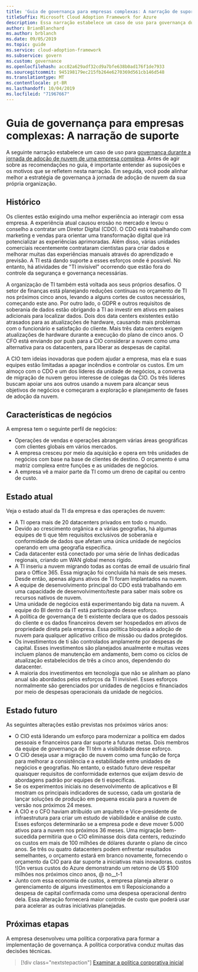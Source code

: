 ```yaml
---
title: 'Guia de governança para empresas complexas: A narração de suporte'
titleSuffix: Microsoft Cloud Adoption Framework for Azure
description: Essa narração estabelece um caso de uso para governança durante uma jornada de adoção de nuvem complexa da empresa.
author: BrianBlanchard
ms.author: brblanch
ms.date: 09/05/2019
ms.topic: guide
ms.service: cloud-adoption-framework
ms.subservice: govern
ms.custom: governance
ms.openlocfilehash: acc82a629adf32cd9a7bfe638b0ad176f1de7933
ms.sourcegitcommit: 945198179ec215fb264e6270369d561cb146d548
ms.translationtype: MT
ms.contentlocale: pt-BR
ms.lasthandoff: 10/04/2019
ms.locfileid: "71967667"
---
```

# <a name="governance-guide-for-complex-enterprises-the-supporting-narrative"></a>Guia de governança para empresas complexas: A narração de suporte

A seguinte narração estabelece um caso de uso para [governança durante a jornada de adoção de nuvem de uma empresa complexa](./index.md). Antes de agir sobre as recomendações no guia, é importante entender as suposições e os motivos que se refletem nesta narração. Em seguida, você pode alinhar melhor a estratégia de governança à jornada de adoção de nuvem da sua própria organização.

## <a name="back-story"></a>Histórico

Os clientes estão exigindo uma melhor experiência ao interagir com essa empresa. A experiência atual causou erosão no mercado e levou o conselho a contratar um Diretor Digital (CDO). O CDO está trabalhando com marketing e vendas para orientar uma transformação digital que irá potencializar as experiências aprimoradas. Além disso, várias unidades comerciais recentemente contrataram cientistas para criar dados e melhorar muitas das experiências manuais através do aprendizado e previsão. A TI está dando suporte a esses esforços onde é possível. No entanto, há atividades de "TI invisível" ocorrendo que estão fora do controle da segurança e governança necessárias.

A organização de TI também está voltada aos seus próprios desafios. O setor de finanças está planejando reduções contínuas no orçamento de TI nos próximos cinco anos, levando a alguns cortes de custos necessários, começando este ano. Por outro lado, o GDPR e outros requisitos de soberania de dados estão obrigando a TI ao investir em ativos em países adicionais para localizar dados. Dois dos data centers existentes estão atrasados para as atualizações de hardware, causando mais problemas com o funcionário e satisfação do cliente. Mais três data centers exigem atualizações de hardware durante a execução do plano de cinco anos. O CFO está enviando por push para a CIO considerar a nuvem como uma alternativa para os datacenters, para liberar as despesas de capital.

A CIO tem ideias inovadoras que podem ajudar a empresa, mas ela e suas equipes estão limitadas a apagar incêndios e controlar os custos. Em um almoço com o CDO e um dos líderes da unidade de negócios, a conversa de migração de nuvem gerou interesse de colegas da CIO. Os três líderes buscam apoiar uns aos outros usando a nuvem para alcançar seus objetivos de negócios e começaram a exploração e planejamento de fases de adoção da nuvem.

## <a name="business-characteristics"></a>Características de negócios

A empresa tem o seguinte perfil de negócios:

- Operações de vendas e operações abrangem várias áreas geográficas com clientes globais em vários mercados.
- A empresa cresceu por meio da aquisição e opera em três unidades de negócios com base na base de clientes de destino. O orçamento é uma matriz complexa entre funções e as unidades de negócios.
- A empresa vê a maior parte da TI como um dreno de capital ou centro de custo.

## <a name="current-state"></a>Estado atual

Veja o estado atual da TI da empresa e das operações de nuvem:

- A TI opera mais de 20 datacenters privados em todo o mundo.
- Devido ao crescimento orgânica e a várias geografias, há algumas equipes de ti que têm requisitos exclusivos de soberania e conformidade de dados que afetam uma única unidade de negócios operando em uma geografia específica.
- Cada datacenter está conectado por uma série de linhas dedicadas regionais, criando um WAN global menos rígido.
- A TI inseriu a nuvem migrando todas as contas de email de usuário final para o Office 365. Essa migração foi concluída há mais de seis meses. Desde então, apenas alguns ativos de TI foram implantados na nuvem.
- A equipe de desenvolvimento principal do CDO está trabalhando em uma capacidade de desenvolvimento/teste para saber mais sobre os recursos nativos de nuvem.
- Uma unidade de negócios está experimentando big data na nuvem. A equipe do BI dentro da IT está participando desse esforço.
- A política de governança de ti existente declara que os dados pessoais do cliente e os dados financeiros devem ser hospedados em ativos de propriedade direta pela empresa. Essa política bloqueia a adoção de nuvem para qualquer aplicativo crítico de missão ou dados protegidos.
- Os investimentos de ti são controlados amplamente por despesas de capital. Esses investimentos são planejados anualmente e muitas vezes incluem planos de manutenção em andamento, bem como os ciclos de atualização estabelecidos de três a cinco anos, dependendo do datacenter.
- A maioria dos investimentos em tecnologia que não se alinham ao plano anual são abordados pelos esforços da TI invisível. Esses esforços normalmente são gerenciados por unidades de negócios e financiados por meio de despesas operacionais da unidade de negócios.

## <a name="future-state"></a>Estado futuro

As seguintes alterações estão previstas nos próximos vários anos:

- O CIO está liderando um esforço para modernizar a política em dados pessoais e financeiros para dar suporte a futuras metas. Dois membros da equipe de governança de TI têm a visibilidade desse esforço.
- O CIO deseja usar a migração de nuvem como uma função de força para melhorar a consistência e a estabilidade entre unidades de negócios e geografias. No entanto, o estado futuro deve respeitar quaisquer requisitos de conformidade externos que exijam desvio de abordagens padrão por equipes de ti específicas.
- Se os experimentos iniciais no desenvolvimento de aplicativos e BI mostram os principais indicadores de sucesso, cada um gostaria de lançar soluções de produção em pequena escala para a nuvem de versão nos próximos 24 meses.
- A CIO e o CFO haviam atribuído um arquiteto e Vice-presidente de infraestrutura para criar um estudo de viabilidade e análise de custo. Esses esforços determinarão se a empresa pode e deve mover 5.000 ativos para a nuvem nos próximos 36 meses. Uma migração bem-sucedida permitiria que o CIO eliminasse dois data centers, reduzindo os custos em mais de 100 milhões de dólares durante o plano de cinco anos. Se três ou quatro datacenters podem enfrentar resultados semelhantes, o orçamento estará em branco novamente, fornecendo o orçamento da CIO para dar suporte a iniciativas mais inovadoras.
    custos ![On versus custos do Azure demonstrando um retorno de US $100 milhões nos próximos cinco anos, @ no__t-1
- Junto com essa economia de custos, a empresa planeja alterar o gerenciamento de alguns investimentos em ti Reposicionando a despesa de capital confirmada como uma despesa operacional dentro dela. Essa alteração fornecerá maior controle de custo que poderá usar para acelerar as outras iniciativas planejadas.

## <a name="next-steps"></a>Próximas etapas

A empresa desenvolveu uma política corporativa para formar a implementação de governança. A política corporativa conduz muitas das decisões técnicas.

> [!div class="nextstepaction"]
> [Examinar a política corporativa inicial](./initial-corporate-policy.md)
